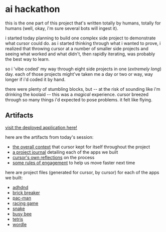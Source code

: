 # ai hackathon
this is the one part of this project that's written totally by humans, totally for humans (well, okay, i'm sure several bots will ingest it).

i started today planning to build one complex side project to demonstrate what cursor could do. as i started thinking through what i wanted to prove, i realized that throwing cursor at a number of smaller side projects and seeing what worked and what didn't, then rapidly iterating, was probably the best way to learn.

so i 'vibe coded' my way through eight side projects in one (_extremely long_) day. each of those projects might've taken me a day or two or way, way longer if i'd coded it by hand.

there were plenty of stumbling blocks, but -- at the risk of sounding like i'm drinking the koolaid -- this was a _magical_ experience. cursor breezed through so many things i'd expected to pose problems. it felt like flying.

## Artifacts

[visit the deployed application here!](https://enitchals.github.io/ai-hackathon/#/)

here are the artifacts from today's session:

- [the overall context](./cursor-context/overall-context.md) that cursor kept for itself throughout the project
- [a project journal](./cursor-context/project-journal.md) detailing each of the apps we built
- [cursor's own reflections](./cursor-context/ai-reflections.md) on the process
- [some rules of engagement](./cursor-context/rules-for-next-time.md) to help us move faster next time

here are project files (generated for cursor, by cursor) for each of the apps we built:

- [adhdnd](./cursor-context/project-notes/adhd-n-d.md)
- [brick breaker](./cursor-context/project-notes/brick-breaker.md)
- [pac-man](./cursor-context/project-notes/pac-man.md)
- [racing game](./cursor-context/project-notes/racing-game.md)
- [snake](./cursor-context/project-notes/snake.md)
- [busy bee](./cursor-context/project-notes/busy-bee.md)
- [tetris](./cursor-context/project-notes/tetris.md)
- [wordle](./cursor-context/project-notes/wordle.md)
